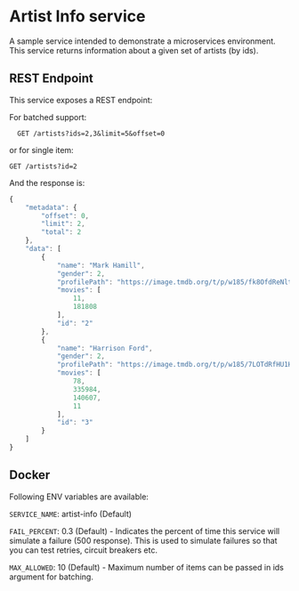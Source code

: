 # Artist Info service

A sample service intended to demonstrate a microservices environment. This service returns information about a given set of artists (by ids).

## REST Endpoint
This service exposes a REST endpoint:

For batched support:

``` 
  GET /artists?ids=2,3&limit=5&offset=0
```

or for single item:

```
GET /artists?id=2
```

And the response is:

``` javascript
{
    "metadata": {
        "offset": 0,
        "limit": 2,
        "total": 2
    },
    "data": [
        {
            "name": "Mark Hamill",
            "gender": 2,
            "profilePath": "https://image.tmdb.org/t/p/w185/fk8OfdReNltKZqOk2TZgkofCUFq.jpg",
            "movies": [
                11,
                181808
            ],
            "id": "2"
        },
        {
            "name": "Harrison Ford",
            "gender": 2,
            "profilePath": "https://image.tmdb.org/t/p/w185/7LOTdRfHU1H1qHBxpUv3jT04eWB.jpg",
            "movies": [
                78,
                335984,
                140607,
                11
            ],
            "id": "3"
        }
    ]
}
```

## Docker
Following ENV variables are available:

`SERVICE_NAME`: artist-info (Default)

`FAIL_PERCENT`: 0.3 (Default) - Indicates the percent of time this service will simulate a failure (500 response). This is used to simulate failures so that you can test retries, circuit breakers etc.

`MAX_ALLOWED`: 10 (Default) - Maximum number of items can be passed in ids argument for batching.


